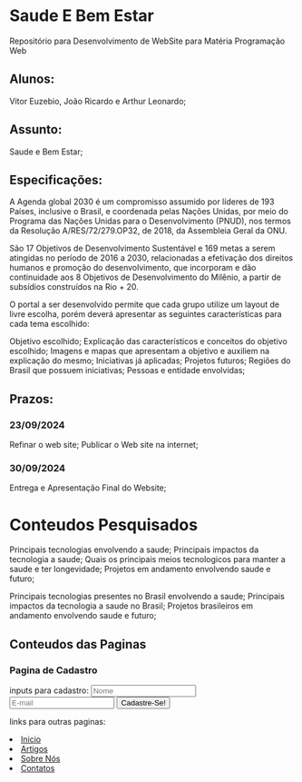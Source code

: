 # Saude E Bem Estar
Repositório para Desenvolvimento de WebSite para Matéria Programação Web

## Alunos: 
Vitor Euzebio, João Ricardo e Arthur Leonardo;

## Assunto: 
Saude e Bem Estar;

## Especificações:

A Agenda global 2030 é um compromisso assumido por líderes de 193 Países, inclusive o Brasil, e coordenada pelas Nações Unidas, por meio do Programa das Nações Unidas para o Desenvolvimento (PNUD), nos termos da Resolução A/RES/72/279.OP32, de 2018, da Assembleia Geral da ONU.

São 17 Objetivos de Desenvolvimento Sustentável e 169 metas a serem atingidas no período de 2016 a 2030, relacionadas a efetivação dos direitos humanos e promoção do desenvolvimento, que incorporam e dão continuidade aos 8 Objetivos de Desenvolvimento do Milênio, a partir de subsídios construídos na Rio + 20.

O portal a ser desenvolvido permite que cada grupo utilize um layout de livre escolha, porém deverá apresentar as seguintes características para cada tema escolhido:

Objetivo escolhido;
Explicação das característicos e conceitos do objetivo escolhido;
Imagens e mapas que apresentam a objetivo e auxiliem na explicação do mesmo;
Iniciativas já aplicadas;
Projetos futuros;
Regiões do Brasil que possuem iniciativas;
Pessoas e entidade envolvidas;
## Prazos:
### 23/09/2024
Refinar o web site;
Publicar o Web site na internet;

### 30/09/2024
Entrega e Apresentação Final do Website;

# Conteudos Pesquisados
Principais tecnologias envolvendo a saude;
Principais impactos da tecnologia a saude;
Quais os principais meios tecnologicos para manter a saude e ter longevidade;
Projetos em andamento envolvendo saude e futuro;

Principais tecnologias presentes no Brasil envolvendo a saude;
Principais impactos da tecnologia a saude no Brasil;
Projetos brasileiros em andamento envolvendo saude e futuro;

## Conteudos das Paginas

### Pagina de Cadastro
inputs para cadastro:
<input type="text" placeholder="Nome">
<input type="email" placeholder="E-mail">
<input type="submit" value="Cadastre-Se!">

links para outras paginas:
<a href="#"><li>Inicio</li></a> <!-- Nesta pagina tera os destaques da semana-->
<a href="#"><li>Artigos</li></a> <!-- Nesta pagina tera os artigos pesquisados-->
<a href="#"><li>Sobre Nós</li></a> <!-- Nesta pagina tera informações sobre a empresa ficticia-->
<a href="#"><li>Contatos</li></a> <!-- Nesta pagina tera nossos emails academicos-->
